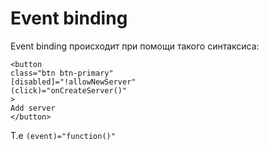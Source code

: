 # Event binding

Event binding происходит при помощи такого синтаксиса:
```angular2html
<button
class="btn btn-primary"
[disabled]="!allowNewServer"
(click)="onCreateServer()"
>
Add server
</button>
```

Т.е `(event)="function()"`
